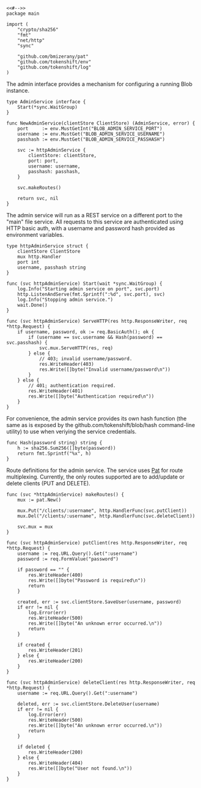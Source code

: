 	<<#-->>
	package main

	import (
		"crypto/sha256"
		"fmt"
		"net/http"
		"sync"

		"github.com/bmizerany/pat"
		"github.com/tokenshift/env"
		"github.com/tokenshift/log"
	)

The admin interface provides a mechanism for configuring a running Blob
instance.

	type AdminService interface {
		Start(*sync.WaitGroup)
	}

	func NewAdminService(clientStore ClientStore) (AdminService, error) {
		port     := env.MustGetInt("BLOB_ADMIN_SERVICE_PORT")
		username := env.MustGet("BLOB_ADMIN_SERVICE_USERNAME")
		passhash := env.MustGet("BLOB_ADMIN_SERVICE_PASSHASH")

		svc := httpAdminService {
			clientStore: clientStore,
			port: port,
			username: username,
			passhash: passhash,
		}

		svc.makeRoutes()

		return svc, nil
	}

The admin service will run as a REST service on a different port to the "main"
file service. All requests to this service are authenticated using HTTP basic
auth, with a username and password hash provided as environment variables.

	type httpAdminService struct {
		clientStore ClientStore
		mux http.Handler
		port int
		username, passhash string
	}

	func (svc httpAdminService) Start(wait *sync.WaitGroup) {
		log.Info("Starting admin service on port", svc.port)
		http.ListenAndServe(fmt.Sprintf(":%d", svc.port), svc)
		log.Info("Stopping admin service.")
		wait.Done()
	}

	func (svc httpAdminService) ServeHTTP(res http.ResponseWriter, req *http.Request) {
		if username, password, ok := req.BasicAuth(); ok {
			if (username == svc.username && Hash(password) == svc.passhash) {
				svc.mux.ServeHTTP(res, req)
			} else {
				// 403; invalid username/password.
				res.WriteHeader(403)
				res.Write([]byte("Invalid username/password\n"))
			}
		} else {
			// 401; authentication required.
			res.WriteHeader(401)
			res.Write([]byte("Authentication required\n"))
		}
	}

For convenience, the admin service provides its own hash function (the same as
is exposed by the github.com/tokenshift/blob/hash command-line utility) to use
when veriying the service credentials.

	func Hash(password string) string {
		h := sha256.Sum256([]byte(password))
		return fmt.Sprintf("%x", h)
	}

Route definitions for the admin service. The service uses [Pat](https://github.com/bmizerany/pat)
for route multiplexing. Currently, the only routes supported are to add/update
or delete clients (PUT and DELETE).

	func (svc *httpAdminService) makeRoutes() {
		mux := pat.New()

		mux.Put("/clients/:username", http.HandlerFunc(svc.putClient))
		mux.Del("/clients/:username", http.HandlerFunc(svc.deleteClient))

		svc.mux = mux
	}

	func (svc httpAdminService) putClient(res http.ResponseWriter, req *http.Request) {
		username := req.URL.Query().Get(":username")
		password := req.FormValue("password")

		if password == "" {
			res.WriteHeader(400)
			res.Write([]byte("Password is required\n"))
			return
		}

		created, err := svc.clientStore.SaveUser(username, password)
		if err != nil {
			log.Error(err)
			res.WriteHeader(500)
			res.Write([]byte("An unknown error occurred.\n"))
			return
		}

		if created {
			res.WriteHeader(201)
		} else {
			res.WriteHeader(200)
		}
	}

	func (svc httpAdminService) deleteClient(res http.ResponseWriter, req *http.Request) {
		username := req.URL.Query().Get(":username")

		deleted, err := svc.clientStore.DeleteUser(username)
		if err != nil {
			log.Error(err)
			res.WriteHeader(500)
			res.Write([]byte("An unknown error occurred.\n"))
			return
		}

		if deleted {
			res.WriteHeader(200)
		} else {
			res.WriteHeader(404)
			res.Write([]byte("User not found.\n"))
		}
	}
